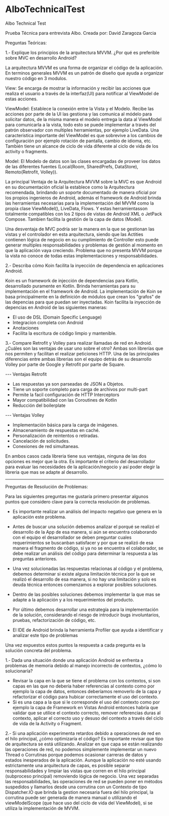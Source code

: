 # AlboTechnicalTest
Albo Technical Test

Prueba Técnica para entrevista Albo.
Creada por: David Zaragoza Garcia

Preguntas Teóricas:

1.- Explique los principios de la arquitectura MVVM. ¿Por qué es preferible sobre MVC en
desarrollo Android?

La arquitectura MVVM es una forma de organizar el código de la aplicación. En terminos generales
MVVM es un patrón de diseño que ayuda a organizar nuestro código en 3 modulos.

View: Se encarga de mostrar la información y recibir las acciones que realiza el usuario a 
través de la interfaz(UI) para notificar al ViewModel de estas acciones.

ViewModel: Establece la conexión entre la Vista y el Modelo. Recibe las acciones por parte de la UI
las gestiona y las comunica al módelo para solicitar datos, de la misma manera el modelo entrega la data al ViewModel 
para comunicarla a la vista, todo esto se puede implementar a través del patrón observador con multiples
herramientas, por ejemplo LiveData. Una caracteristica importante del ViewModel es que sobrevive a los
cambios de configuración por ejemplo rotación de pantalla, cambio de idioma, etc. También tiene un 
alcance de ciclo de vida diferente al ciclo de vida de los activity o fragments.

Model: El Modelo de datos son las clases encargadas de proveer los datos de las diferentes 
fuentes (Local(Room, SharedPrefs, DataStore), Remoto(Retrofit, Volley)).

La principal Ventaja de la Arquitectura MVVM sobre la MVC es que Android en su documentación oficial
la establece como la Arquitectura recomendada, brindando un soporte documentado de manera oficial
por los propios ingenieros de Android, además el framework de Android brinda las herramientas
necesarias para la implementación del MVVM como la propia clase ViewModel(), LiveData, Flows. 
Y estas herramientasson totalmente compatibles con los 2 tipos de vistas de Android XML o JetPack Compose. 
Tambien facilita la gestión de la capa de datos (Model).

Una desventaja de MVC podría ser la manera en la que se gestionan las vistas y el controlador en esta arquitectura,
siendo que las Actities contienen lógica de negocio en su cumplimiento de Controller esto puede generar multiples 
responsabilidades y problemas de gestión al momento en que la aplicación vaya creciendo. Problema que no presenta
MVVM porque la vista no conoce de todas estas implementaciones y responsabilidades.


2.- Describa cómo Koin facilita la inyección de dependencia en aplicaciones Android.

Koin es un framework de injección de dependencias para Kotlin, desarrollado puramente en Kotlin.
Brinda herramientas para su implementación en el framework de Android.
La implementación de Koin se basa principalmente en la definición de módulos que crean
los "grafos" de las depencias para que puedan ser inyectadas.
Koin facilita la inyección de depencias en Android de las siguientes maneras:
- El uso de DSL (Domain Specific Lenguage)
- Integracion completa con Android
- Anotaciones
- Facilita la escritura de código limpio y mantenible.

3.- Compare Retrofit y Volley para realizar llamadas de red en Android. ¿Cuáles son las
ventajas de usar uno sobre el otro?
Ambas son librerías que nos permiten y facilitan el realizar peticiones HTTP.
Una de las principales diferencias entre ambas librerias son el equipo detrás de su desarrollo
Volley por parte de Google y Retrofit por parte de Square.

--- Ventajas Retrofit
- Las respuestas ya son parseadas de JSON a Objetos.
- Tiene un soporte completo para carga de archivos por multi-part
- Permite la facil configuración de HTTP Interceptors
- Mayor compatibilidad con las Coroutines de Kotlin
- Reducción del boilerplate

--- Ventajas Volley
- Implementación básica para la carga de imágenes.
- Almacenamiento de respuestas en caché.
- Personalización de reintentos o retiradas.
- Cancelación de solicitudes.
- Conexiones de red simultaneas.

En ambos casos cada libreria tiene sus ventajas, ninguna de las dos opciones es mejor que la otra.
Es importante el criterio del desarrollador para evaluar las necesidades de la aplicación/negocio y así
poder elegir la libreria que mas se adapte al desarrollo. 

--------------------------------------------------------------------------------------------

Preguntas de Resolución de Problemas:

Para las siguientes preguntas me gustaría primero presentar algunos puntos que considero clave para la
correcta resolución de problemas.

- Es importante realizar un análisis del impacto negativo que genera en la aplicación este problema.
- Antes de buscar una solución debemos analizar el porqué se realizó el desarrollo de la App de esa manera,
  si aún se encuentra colaborando con el equipo el desarrollador se deben preguntar cuales requerimientos
  se buscanban satisfacer y por que se realizó de esa manera el fragmento de código, si ya no se encuentra
  el colaborador, se debe realizar un análisis del código para determinar la respuesta a las preguntas anteriores.
- Una vez solucionadas las respuestas relacionas al código y el problema, debemos determinar si existe alguna
  limitación técnica por la que se realizó el desarrollo de esa manera, si no hay una limitación y solo
  es deuda técnica entonces comenzamos a explorar posibles soluciones.
- Dentro de las posibles soluciones debemos implementar la que mas se adapte a la aplicación y a los requerimientos
  del producto.
- Por último debemos desarrollar una estrategía para la implementación de la solución, considerando el riesgo de
  introducir bugs involuntarios, pruebas, refactorización de código, etc.

- El IDE de Android brinda la herramienta Profiler que ayuda a identificar y analizar este tipo de problemas

Una vez expuestos estos puntos la respuesta a cada pregunta es la solución concreta del problema.

1.- Dada una situación donde una aplicación Android se enfrenta a problemas de
memoria debido al manejo incorrecto de contextos, ¿cómo lo solucionaría?
- Revisar la capa en la que se tiene el problema con los contextos, si son capas en las que no debería haber referencias
al contexto como por ejemplo la capa de datos, entonces deberíamos removerlo de la capa y refactorizar el código para
hubicar correctamente el uso del contexto.
- Si es una capa a la que si le corresponde el uso del contexto como por ejemplo la capa de Framework en Vistas Android
entonces habría que validar que se utilice el contexto correcto, remover referencias duras al contexto, aplicar el 
correcto uso y desuso del contexto a través del ciclo de vida de la Activity o Fragment.

2.- Si una aplicación experimenta retardos debido a operaciones de red en el hilo
principal, ¿cómo optimizaría el código?
Es importante revisar que tipo de arquitectura se está utilizando.
Analizar en que capa se están realizando las operaciones de red, no podemos simplemente implementar un nuevo Thread o Corrutinas
porque podemos ocasionar carreras de datos y estados inesperados de la aplicación.
Aunque la aplicación no esté usando estrictamente una arquitectura de capas, es posible separar responsabilidades y limpiar las 
vistas que corren en el hilo principal (subproceso principal) removiendo lógica de negocio.
Una vez separadas las responsabilidades, las operaciones de red se pueden poner en métodos suspedidos y llamarlos desde una
corrutina con un Contexto de tipo Dispatcher.IO que brinda la gestion necesaria fuera del hilo principal, la corrutina puede ser
generada de manera manual o utilizando el viewModelScope (que hace uso del ciclo de vida del ViewModel), si se utiliza la implementación de MVVM.

